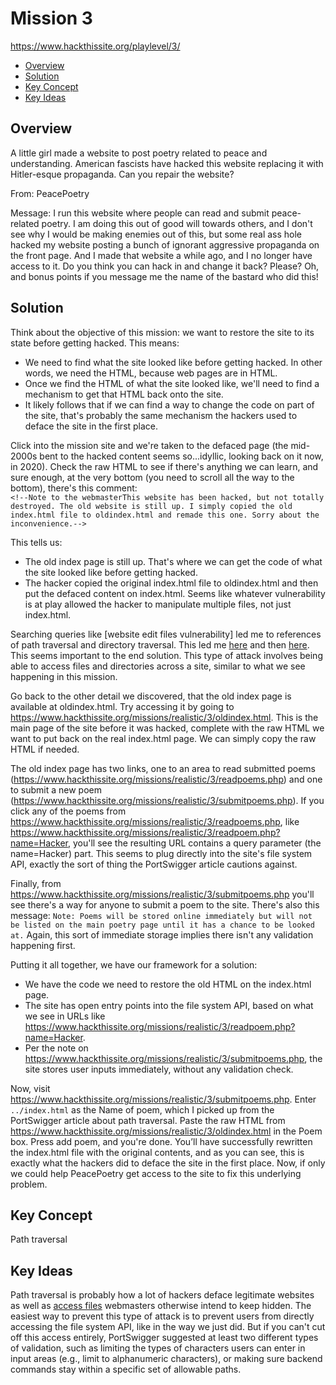 # Mission 3
https://www.hackthissite.org/playlevel/3/

- [Overview](#overview)
- [Solution](#solution)
- [Key Concept](#key-concept)
- [Key Ideas](#key-ideas)

## Overview
A little girl made a website to post poetry related to peace and understanding.
American fascists have hacked this website replacing it with Hitler-esque
propaganda. Can you repair the website?

From: PeacePoetry

Message: I run this website where people can read and submit peace-related
poetry. I am doing this out of good will towards others, and I don't see why I
would be making enemies out of this, but some real ass hole hacked my website
posting a bunch of ignorant aggressive propaganda on the front page. And I made
that website a while ago, and I no longer have access to it. Do you think you
can hack in and change it back? Please? Oh, and bonus points if you message me
the name of the bastard who did this!

## Solution
Think about the objective of this mission: we want to restore the site to its
state before getting hacked. This means:
* We need to find what the site looked like before getting hacked. In other
words, we need the HTML, because web pages are in HTML.
* Once we find the HTML of what the site looked like, we'll need to find a
mechanism to get that HTML back onto the site.
* It likely follows that if we can find a way to change the code on part of the
site, that's probably the same mechanism the hackers used to deface the site in
the first place.

Click into the mission site and we're taken to the defaced page (the mid-2000s
bent to the hacked content seems so...idyllic, looking back on it now, in 2020).
Check the raw HTML to see if there's anything we can learn, and sure enough, at
the very bottom (you need to scroll all the way to the bottom), there's this
comment:  
`<!--Note to the webmasterThis website has been hacked, but not totally
destroyed. The old website is still up. I simply copied the old index.html file
to oldindex.html and remade this one. Sorry about the inconvenience.-->`

This tells us:
* The old index page is still up. That's where we can get the code of what the
site looked like before getting hacked.
* The hacker copied the original index.html file to oldindex.html and then put
the defaced content on index.html. Seems like whatever vulnerability is at play
allowed the hacker to manipulate multiple files, not just index.html.

Searching queries like [website edit files vulnerability] led me to references
of path traversal and directory traversal. This led me
[here](https://portswigger.net/web-security/file-path-traversal) and then
[here](https://owasp.org/www-community/attacks/Path_Traversal). This seems
important to the end solution. This type of attack involves being able to access
files and directories across a site, similar to what we see happening in this
mission.

Go back to the other detail we discovered, that the old index page is available
at oldindex.html. Try accessing it by going to
https://www.hackthissite.org/missions/realistic/3/oldindex.html. This is the
main page of the site before it was hacked, complete with the raw HTML we want
to put back on the real index.html page. We can simply copy the raw HTML if
needed.

The old index page has two links, one to an area to read submitted poems
(https://www.hackthissite.org/missions/realistic/3/readpoems.php) and one to
submit a new poem
(https://www.hackthissite.org/missions/realistic/3/submitpoems.php). If you
click any of the poems from
https://www.hackthissite.org/missions/realistic/3/readpoems.php, like
https://www.hackthissite.org/missions/realistic/3/readpoem.php?name=Hacker,
you'll see the resulting URL contains a query parameter (the name=Hacker) part.
This seems to plug directly into the site's file system API, exactly the sort of
thing the PortSwigger article cautions against.

Finally, from https://www.hackthissite.org/missions/realistic/3/submitpoems.php
you'll see there's a way for anyone to submit a poem to the site. There's also
this message:   `Note: Poems will be stored online immediately but will not be
listed on the main poetry page until it has a chance to be looked at.` Again,
this sort of immediate storage implies there isn't any validation happening
first.

Putting it all together, we have our framework for a solution:
* We have the code we need to restore the old HTML on the index.html page.
* The site has open entry points into the file system API, based on what we see
in URLs like https://www.hackthissite.org/missions/realistic/3/readpoem.php?name=Hacker.
* Per the note on https://www.hackthissite.org/missions/realistic/3/submitpoems.php,
the site stores user inputs immediately, without any validation check.

Now, visit https://www.hackthissite.org/missions/realistic/3/submitpoems.php.
Enter `../index.html` as the Name of poem, which I picked up from the
PortSwigger article about path traversal. Paste the raw HTML from
https://www.hackthissite.org/missions/realistic/3/oldindex.html in the Poem box.
Press add poem, and you're done. You’ll have successfully rewritten the
index.html file with the original contents, and as you can see, this is exactly
what the hackers did to deface the site in the first place. Now, if only we
could help PeacePoetry get access to the site to fix this underlying problem.

## Key Concept
Path traversal

## Key Ideas
Path traversal is probably how a lot of hackers deface legitimate websites as
well as [access
files](https://hackernoon.com/the-power-of-directory-traversal-93e8dfd608ef)
webmasters otherwise intend to keep hidden. The easiest way to prevent this type
of attack is to prevent users from directly accessing the file system API, like
in the way we just did. But if you can't cut off this access entirely,
PortSwigger suggested at least two different types of validation, such as
limiting the types of characters users can enter in input areas (e.g., limit to
alphanumeric characters), or making sure backend commands stay within a specific
set of allowable paths.
